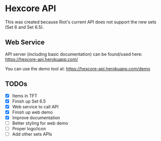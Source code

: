 # Hexcore API

This was created because Riot's current API does not support the new sets (Set 6 and Set 6.5).

## Web Service
API server (including basic documentation) can be found/used here: https://hexcore-api.herokuapp.com/

You can use the demo tool at: https://hexcore-api.herokuapp.com/demo

## TODOs
- [x] Items in TFT
- [x] Finish up Set 6.5
- [x] Web service to call API
- [x] Finish up web demo
- [x] Improve documentation
- [ ] Better styling for web demo
- [ ] Proper logo/icon
- [ ] Add other sets APIs
